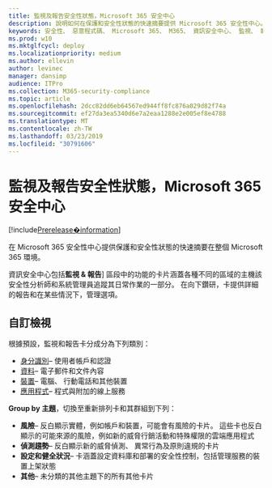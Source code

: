 ```yaml
---
title: 監視及報告安全性狀態，Microsoft 365 安全中心
description: 說明如何在保護和安全性狀態的快速摘要提供 Microsoft 365 安全性中心。
keywords: 安全性、 惡意程式碼、 Microsoft 365、 M365、 資訊安全中心、 監視、 報表、 狀態
ms.prod: w10
ms.mktglfcycl: deploy
ms.localizationpriority: medium
ms.author: ellevin
author: levinec
manager: dansimp
audience: ITPro
ms.collection: M365-security-compliance
ms.topic: article
ms.openlocfilehash: 2dcc82dd6eb64567ed944ff8fc876a029d82f74a
ms.sourcegitcommit: ef27da3ea5340d6e7a2eaa1288e2e005ef8e4788
ms.translationtype: MT
ms.contentlocale: zh-TW
ms.lasthandoff: 03/23/2019
ms.locfileid: "30791606"
---
```

# <a name="monitor-and-report-security-status-in-microsoft-365-security-center"></a>監視及報告安全性狀態，Microsoft 365 安全中心

[!include[Prerelease�information](prerelease.md)]

在 Microsoft 365 安全性中心提供保護和安全性狀態的快速摘要在整個 Microsoft 365 環境。

資訊安全中心包括**監視 & 報告**] 區段中的功能的卡片涵蓋各種不同的區域的主機該安全性分析師和系統管理員追蹤其日常作業的一部分。 在向下鑽研，卡提供詳細的報告和在某些情況下，管理選項。

## <a name="customize-views"></a>自訂檢視

根據預設，監視和報告卡分成分為下列類別：
  
* [身分識別](monitor-and-report-identities.md)– 使用者帳戶和認證
* [資料](monitor-data.md)– 電子郵件和文件內容
* [裝置](monitor-devices.md)– 電腦、 行動電話和其他裝置
* [應用程式](monitor-apps.md)– 程式與附加的線上服務

**Group by 主題**，切換至重新排列卡和其群組到下列：

* **風險**– 反白顯示實體，例如帳戶和裝置，可能會有風險的卡片。 這些卡也反白顯示的可能來源的風險，例如新的威脅行銷活動和特殊權限的雲端應用程式  
* **偵測趨勢**– 反白顯示新的威脅偵測、 異常行為及原則違規的卡片
* **設定和健全狀況**– 卡涵蓋設定資料庫和部署的安全性控制，包括管理服務的裝置上架狀態
* **其他**– 未分類的其他主題下的所有其他卡片